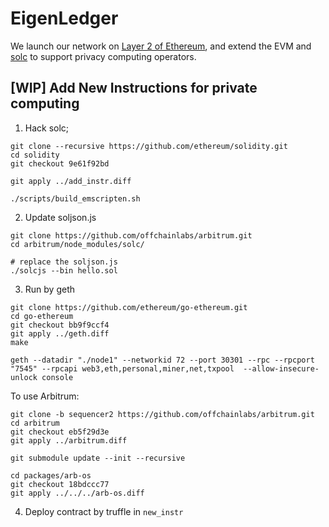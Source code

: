 # EigenLedger

We launch our network on [Layer 2 of Ethereum](https://github.com/ethereum-optimism/optimism), and extend the EVM and [solc](https://github.com/ieigen/solidity) to support privacy computing operators.

## [WIP] Add New Instructions for private computing

1. Hack solc;

```
git clone --recursive https://github.com/ethereum/solidity.git
cd solidity
git checkout 9e61f92bd

git apply ../add_instr.diff

./scripts/build_emscripten.sh
```

2. Update soljson.js

```
git clone https://github.com/offchainlabs/arbitrum.git
cd arbitrum/node_modules/solc/

# replace the soljson.js
./solcjs --bin hello.sol
```

3. Run by geth

```
git clone https://github.com/ethereum/go-ethereum.git
cd go-ethereum
git checkout bb9f9ccf4
git apply ../geth.diff
make

geth --datadir "./node1" --networkid 72 --port 30301 --rpc --rpcport "7545" --rpcapi web3,eth,personal,miner,net,txpool  --allow-insecure-unlock console
```

To use Arbitrum:

```
git clone -b sequencer2 https://github.com/offchainlabs/arbitrum.git
cd arbitrum
git checkout eb5f29d3e
git apply ../arbitrum.diff

git submodule update --init --recursive

cd packages/arb-os
git checkout 18bdccc77
git apply ../../../arb-os.diff
```

4. Deploy contract by truffle in `new_instr`
